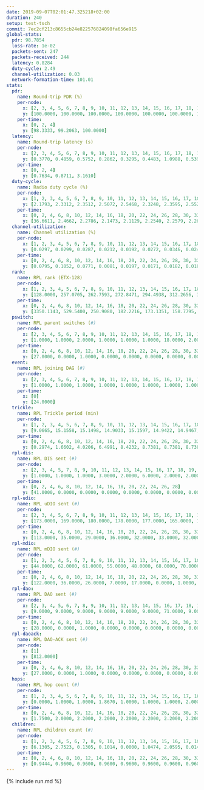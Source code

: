 ```yaml
---
date: 2019-09-07T02:01:47.325218+02:00
duration: 240
setup: test-tsch
commit: 7ec2cf213c8655cb24e822576824098fa656e915
global-stats:
  pdr: 98.7854
  loss-rate: 1e-02
  packets-sent: 247
  packets-received: 244
  latency: 0.8284
  duty-cycle: 2.49
  channel-utilization: 0.03
  network-formation-time: 101.01
stats:
  pdr:
    name: Round-trip PDR (%)
    per-node:
      x: [2, 3, 4, 5, 6, 7, 8, 9, 10, 11, 12, 13, 14, 15, 16, 17, 18, 19, 20, 21, 22, 23, 24, 25]
      y: [100.0000, 100.0000, 100.0000, 100.0000, 100.0000, 100.0000, 100.0000, 100.0000, 100.0000, 100.0000, 90.0000, 100.0000, 100.0000, 100.0000, 100.0000, 100.0000, 100.0000, 100.0000, 100.0000, 100.0000, 100.0000, 100.0000, 90.9091, 93.3333]
    per-time:
      x: [0, 2, 4]
      y: [98.3333, 99.2063, 100.0000]
  latency:
    name: Round-trip latency (s)
    per-node:
      x: [2, 3, 4, 5, 6, 7, 8, 9, 10, 11, 12, 13, 14, 15, 16, 17, 18, 19, 20, 21, 22, 23, 24, 25]
      y: [0.3770, 0.4859, 0.5752, 0.2862, 0.3295, 0.4483, 1.0988, 0.5393, 0.6874, 0.5944, 0.7103, 0.4851, 0.5909, 0.5703, 0.9015, 1.0063, 1.3271, 1.0898, 1.4678, 1.0653, 1.1425, 1.1454, 1.0725, 1.1779]
    per-time:
      x: [0, 2, 4]
      y: [0.7634, 0.8711, 3.1610]
  duty-cycle:
    name: Radio duty cycle (%)
    per-node:
      x: [1, 2, 3, 4, 5, 6, 7, 8, 9, 10, 11, 12, 13, 14, 15, 16, 17, 18, 19, 20, 21, 22, 23, 24, 25]
      y: [2.1793, 2.3312, 2.3512, 2.5072, 2.5468, 2.3248, 2.3595, 2.5525, 2.5962, 2.3535, 2.6093, 2.5326, 2.5552, 2.5973, 2.5335, 2.5270, 2.5425, 2.6163, 2.7916, 2.7127, 2.8259, 2.7370, 2.7469, 2.7822, 2.7290]
    per-time:
      x: [0, 2, 4, 6, 8, 10, 12, 14, 16, 18, 20, 22, 24, 26, 28, 30, 32, 34, 36, 38, 40, 42, 44, 46, 48, 50, 52, 54, 56, 58, 60, 62, 64, 66, 68, 70, 72, 74, 76, 78, 80, 82, 84, 86, 88, 90, 92, 94, 96, 98, 100, 102, 104, 106, 108, 110, 112, 114, 116, 118, 120, 122, 124, 126, 128, 130, 132, 134, 136, 138, 140, 142, 144, 146, 148, 150, 152, 154, 156, 158, 160, 162, 164, 166, 168, 170, 172, 174, 176, 178, 180, 182, 184, 186, 188, 190, 192, 194, 196, 198, 200, 202, 204, 206, 208, 210, 212, 214, 216, 218, 220, 222, 224, 226, 228, 230, 232, 234, 236, 238, 240]
      y: [36.6611, 2.4662, 2.2786, 2.1473, 2.1129, 2.2540, 2.2579, 2.2642, 2.2719, 2.3733, 2.4405, 2.4887, 2.5746, 2.5888, 2.4317, 2.2796, 2.2717, 2.2654, 2.2745, 2.2571, 2.2633, 2.2606, 2.2713, 2.2530, 2.2560, 2.2542, 2.2606, 2.2649, 2.2682, 2.2644, 2.2611, 2.2612, 2.2573, 2.2594, 2.2593, 2.2583, 2.2663, 2.2624, 2.2614, 2.2601, 2.2544, 2.2617, 2.2626, 2.2653, 2.2629, 2.2654, 2.2598, 2.2566, 2.2590, 2.2601, 2.2569, 2.2564, 2.2588, 2.2619, 2.2623, 2.2592, 2.2631, 2.2676, 2.2599, 2.2629, 2.2597, 2.2624, 2.2562, 2.2639, 2.2641, 2.2569, 2.2598, 2.2559, 2.2535, 2.2578, 2.2621, 2.2707, 2.2634, 2.2558, 2.2613, 2.2694, 2.2588, 2.2538, 2.2526, 2.2568, 2.2594, 2.2592, 2.2639, 2.2620, 2.2571, 2.2623, 2.2581, 2.2537, 2.2585, 2.2644, 2.2677, 2.2566, 2.2571, 2.2565, 2.2574, 2.2604, 2.2576, 2.2693, 2.2656, 2.2641, 2.2659, 2.2542, 2.2562, 2.2593, 2.2586, 2.2629, 2.2523, 2.2669, 2.2645, 2.2556, 2.2552, 2.2536, 2.2596, 2.2610, 2.2664, 2.2618, 2.2610, 2.2582, 2.2623, 2.2556, null]
  channel-utilization:
    name: Channel utilization (%)
    per-node:
      x: [1, 2, 3, 4, 5, 6, 7, 8, 9, 10, 11, 12, 13, 14, 15, 16, 17, 18, 19, 20, 21, 22, 23, 24, 25]
      y: [0.0297, 0.0299, 0.0287, 0.0212, 0.0192, 0.0272, 0.0346, 0.0241, 0.0215, 0.0326, 0.0234, 0.0230, 0.0244, 0.0232, 0.0267, 0.0283, 0.0276, 0.0293, 0.0222, 0.0229, 0.0211, 0.0234, 0.0194, 0.0183, 0.0206]
    per-time:
      x: [0, 2, 4, 6, 8, 10, 12, 14, 16, 18, 20, 22, 24, 26, 28, 30, 32, 34, 36, 38, 40, 42, 44, 46, 48, 50, 52, 54, 56, 58, 60, 62, 64, 66, 68, 70, 72, 74, 76, 78, 80, 82, 84, 86, 88, 90, 92, 94, 96, 98, 100, 102, 104, 106, 108, 110, 112, 114, 116, 118, 120, 122, 124, 126, 128, 130, 132, 134, 136, 138, 140, 142, 144, 146, 148, 150, 152, 154, 156, 158, 160, 162, 164, 166, 168, 170, 172, 174, 176, 178, 180, 182, 184, 186, 188, 190, 192, 194, 196, 198, 200, 202, 204, 206, 208, 210, 212, 214, 216, 218, 220, 222, 224, 226, 228, 230, 232, 234, 236, 238, 240]
      y: [0.0795, 0.1052, 0.0771, 0.0081, 0.0197, 0.0171, 0.0182, 0.0189, 0.0227, 0.0548, 0.0843, 0.0953, 0.1337, 0.1408, 0.0715, 0.0221, 0.0190, 0.0192, 0.0227, 0.0196, 0.0206, 0.0176, 0.0219, 0.0165, 0.0184, 0.0168, 0.0196, 0.0213, 0.0242, 0.0202, 0.0183, 0.0190, 0.0180, 0.0201, 0.0182, 0.0189, 0.0214, 0.0198, 0.0183, 0.0179, 0.0179, 0.0198, 0.0211, 0.0224, 0.0205, 0.0195, 0.0184, 0.0188, 0.0178, 0.0181, 0.0186, 0.0178, 0.0194, 0.0192, 0.0180, 0.0194, 0.0197, 0.0232, 0.0187, 0.0202, 0.0195, 0.0205, 0.0178, 0.0191, 0.0202, 0.0175, 0.0191, 0.0180, 0.0177, 0.0184, 0.0207, 0.0220, 0.0198, 0.0174, 0.0184, 0.0234, 0.0183, 0.0172, 0.0166, 0.0180, 0.0189, 0.0179, 0.0203, 0.0192, 0.0180, 0.0202, 0.0198, 0.0167, 0.0190, 0.0217, 0.0206, 0.0166, 0.0169, 0.0180, 0.0178, 0.0210, 0.0192, 0.0219, 0.0202, 0.0202, 0.0211, 0.0175, 0.0180, 0.0201, 0.0185, 0.0206, 0.0160, 0.0199, 0.0198, 0.0175, 0.0173, 0.0172, 0.0196, 0.0202, 0.0217, 0.0190, 0.0187, 0.0177, 0.0200, 0.0183, null]
  rank:
    name: RPL rank (ETX-128)
    per-node:
      x: [1, 2, 3, 4, 5, 6, 7, 8, 9, 10, 11, 12, 13, 14, 15, 16, 17, 18, 19, 20, 21, 22, 23, 24, 25]
      y: [128.0000, 257.0705, 262.7593, 272.8471, 294.4938, 312.2656, 317.6639, 3588.1370, 743.4711, 3387.6500, 5503.5729, 4757.1287, 3195.8864, 2075.4325, 4383.5257, 4673.9247, 712.6570, 885.5887, 2640.3740, 5257.4607, 880.8421, 862.5265, 721.1526, 727.5224, 727.4675]
    per-time:
      x: [0, 2, 4, 6, 8, 10, 12, 14, 16, 18, 20, 22, 24, 26, 28, 30, 32, 34, 36, 38, 40, 42, 44, 46, 48, 50, 52, 54, 56, 58, 60, 62, 64, 66, 68, 70, 72, 74, 76, 78, 80, 82, 84, 86, 88, 90, 92, 94, 96, 98, 100, 102, 104, 106, 108, 110, 112, 114, 116, 118, 120, 122, 124, 126, 128, 130, 132, 134, 136, 138, 140, 142, 144, 146, 148, 150, 152, 154, 156, 158, 160, 162, 164, 166, 168, 170, 172, 174, 176, 178, 180, 182, 184, 186, 188, 190, 192, 194, 196, 198, 200, 202, 204, 206, 208, 210, 212, 214, 216, 218, 220, 222, 224, 226, 228, 230, 232, 234, 236, 238, 240]
      y: [3350.1143, 529.5400, 250.9080, 182.2216, 173.1351, 158.7795, 528.9600, 528.4600, 1718.9636, 13045.9487, 19712.0632, 16026.3810, 24123.0236, 16788.1327, 3878.3833, 594.5600, 582.3600, 576.4706, 535.6154, 525.3922, 512.0392, 504.0000, 501.1961, 493.1800, 491.6400, 490.4000, 495.8846, 485.3400, 482.6800, 483.2600, 479.7000, 478.2000, 477.1800, 476.8400, 476.6200, 476.5192, 471.5200, 469.2200, 467.1200, 465.7200, 464.3800, 464.7600, 463.3200, 467.8627, 463.8627, 460.6400, 461.3200, 460.1000, 458.6800, 457.2600, 456.9600, 456.3200, 455.9600, 459.6863, 453.3200, 454.5000, 454.2800, 454.8431, 449.8400, 458.5849, 447.0800, 447.9412, 445.3000, 443.3600, 440.1600, 440.7800, 443.4706, 439.3400, 439.2200, 439.4200, 444.3137, 443.7059, 441.6200, 442.4600, 444.3846, 444.9804, 442.0000, 442.1600, 442.3400, 442.1200, 441.5200, 445.0192, 439.5200, 441.5000, 439.9400, 439.2800, 439.2800, 439.6600, 442.1373, 442.4314, 439.6400, 440.3400, 442.1000, 444.8000, 445.2885, 442.9800, 444.1569, 444.5800, 450.9804, 446.9400, 448.2000, 448.5400, 450.9434, 446.8400, 451.2745, 446.8600, 447.3800, 451.9804, 447.1600, 446.5000, 444.6400, 445.0600, 445.4400, 447.0392, 448.4800, 453.4000, 456.0600, 456.5400, 458.1200, 459.2000, null]
  pswitch:
    name: RPL parent switches (#)
    per-node:
      x: [2, 3, 4, 5, 6, 7, 8, 9, 10, 11, 12, 13, 14, 15, 16, 17, 18, 19, 20, 21, 22, 23, 24, 25]
      y: [1.0000, 1.0000, 2.0000, 1.0000, 1.0000, 1.0000, 18.0000, 2.0000, 11.0000, 30.0000, 18.0000, 16.0000, 9.0000, 19.0000, 23.0000, 2.0000, 7.0000, 9.0000, 23.0000, 7.0000, 5.0000, 10.0000, 6.0000, 7.0000]
    per-time:
      x: [0, 2, 4, 6, 8, 10, 12, 14, 16, 18, 20, 22, 24, 26, 28, 30, 32, 34, 36, 38, 40, 42, 44, 46, 48, 50, 52, 54, 56, 58, 60, 62, 64, 66, 68, 70, 72, 74, 76, 78, 80, 82, 84, 86, 88, 90, 92, 94, 96, 98, 100, 102, 104, 106, 108, 110, 112, 114, 116, 118, 120, 122, 124, 126, 128, 130, 132, 134, 136, 138, 140, 142, 144, 146, 148, 150, 152, 154, 156, 158, 160, 162, 164, 166, 168, 170, 172, 174, 176, 178, 180, 182, 184, 186, 188, 190, 192, 194, 196, 198, 200, 202, 204, 206, 208, 210, 212, 214, 216, 218, 220, 222, 224, 226]
      y: [27.0000, 0.0000, 1.0000, 0.0000, 0.0000, 0.0000, 0.0000, 0.0000, 4.0000, 16.0000, 22.0000, 31.0000, 43.0000, 40.0000, 7.0000, 0.0000, 0.0000, 1.0000, 2.0000, 1.0000, 1.0000, 0.0000, 1.0000, 0.0000, 0.0000, 0.0000, 2.0000, 0.0000, 0.0000, 0.0000, 0.0000, 0.0000, 0.0000, 0.0000, 0.0000, 2.0000, 0.0000, 0.0000, 0.0000, 0.0000, 0.0000, 0.0000, 0.0000, 1.0000, 1.0000, 0.0000, 0.0000, 0.0000, 0.0000, 0.0000, 0.0000, 0.0000, 0.0000, 1.0000, 0.0000, 0.0000, 0.0000, 1.0000, 0.0000, 3.0000, 0.0000, 1.0000, 0.0000, 0.0000, 0.0000, 0.0000, 1.0000, 0.0000, 0.0000, 0.0000, 1.0000, 1.0000, 0.0000, 0.0000, 2.0000, 1.0000, 0.0000, 0.0000, 0.0000, 0.0000, 0.0000, 2.0000, 0.0000, 0.0000, 0.0000, 0.0000, 0.0000, 0.0000, 1.0000, 1.0000, 0.0000, 0.0000, 0.0000, 0.0000, 2.0000, 0.0000, 1.0000, 0.0000, 1.0000, 0.0000, 0.0000, 0.0000, 3.0000, 0.0000, 1.0000, 0.0000, 0.0000, 1.0000, 0.0000, 0.0000, 0.0000, 0.0000, 0.0000, 1.0000]
  event:
    name: RPL joining DAG (#)
    per-node:
      x: [2, 3, 4, 5, 6, 7, 8, 9, 10, 11, 12, 13, 14, 15, 16, 17, 18, 19, 20, 21, 22, 23, 24, 25]
      y: [1.0000, 1.0000, 1.0000, 1.0000, 1.0000, 1.0000, 1.0000, 1.0000, 1.0000, 1.0000, 1.0000, 1.0000, 1.0000, 1.0000, 1.0000, 1.0000, 1.0000, 1.0000, 1.0000, 1.0000, 1.0000, 1.0000, 1.0000, 1.0000]
    per-time:
      x: [0]
      y: [24.0000]
  trickle:
    name: RPL Trickle period (min)
    per-node:
      x: [1, 2, 3, 4, 5, 6, 7, 8, 9, 10, 11, 12, 13, 14, 15, 16, 17, 18, 19, 20, 21, 22, 23, 24, 25]
      y: [9.0665, 15.1558, 15.1498, 14.9033, 15.1597, 14.9422, 14.9467, 14.5883, 14.9512, 13.9135, 15.8258, 13.2984, 13.8152, 14.5283, 13.5030, 15.6206, 14.8979, 14.7929, 14.3709, 14.4767, 14.9252, 14.9103, 15.3013, 15.4921, 15.3392]
    per-time:
      x: [0, 2, 4, 6, 8, 10, 12, 14, 16, 18, 20, 22, 24, 26, 28, 30, 32, 34, 36, 38, 40, 42, 44, 46, 48, 50, 52, 54, 56, 58, 60, 62, 64, 66, 68, 70, 72, 74, 76, 78, 80, 82, 84, 86, 88, 90, 92, 94, 96, 98, 100, 102, 104, 106, 108, 110, 112, 114, 116, 118, 120, 122, 124, 126, 128, 130, 132, 134, 136, 138, 140, 142, 144, 146, 148, 150, 152, 154, 156, 158, 160, 162, 164, 166, 168, 170, 172, 174, 176, 178, 180, 182, 184, 186, 188, 190, 192, 194, 196, 198, 200, 202, 204, 206, 208, 210, 212, 214, 216, 218, 220, 222, 224, 226, 228, 230, 232, 234, 236, 238, 240]
      y: [0.2974, 1.6602, 4.0206, 6.4991, 8.4232, 8.7381, 8.7381, 8.7381, 9.0559, 10.1997, 7.9060, 6.2604, 4.6147, 2.7826, 0.9000, 2.3811, 3.5826, 4.7974, 6.9737, 8.7381, 8.7381, 8.7381, 11.1368, 17.4763, 17.4763, 17.4763, 17.4763, 17.4763, 17.4763, 17.4763, 17.4763, 17.4763, 17.4763, 17.4763, 17.4763, 17.4763, 17.4763, 17.4763, 17.4763, 17.4763, 17.4763, 17.4763, 17.4763, 17.4763, 17.4763, 17.4763, 17.4763, 17.4763, 17.4763, 17.4763, 17.4763, 17.4763, 17.4763, 17.4763, 17.4763, 17.4763, 17.4763, 17.4763, 17.4763, 17.4763, 17.4763, 17.4763, 17.4763, 17.4763, 17.4763, 17.4763, 17.4763, 17.4763, 17.4763, 17.4763, 17.4763, 17.4763, 17.4763, 17.4763, 17.4763, 17.4763, 17.4763, 17.4763, 17.4763, 17.4763, 17.4763, 17.4763, 17.4763, 17.4763, 17.4763, 17.4763, 17.4763, 17.4763, 17.4763, 17.4763, 17.4763, 17.4763, 17.4763, 17.4763, 17.4763, 17.4763, 17.4763, 17.4763, 17.4763, 17.4763, 17.4763, 17.4763, 17.4763, 17.4763, 17.4763, 17.4763, 17.4763, 17.4763, 17.4763, 17.4763, 17.4763, 17.4763, 17.4763, 17.4763, 17.4763, 17.4763, 17.4763, 17.4763, 17.4763, 17.4763, null]
  rpl-dis:
    name: RPL DIS sent (#)
    per-node:
      x: [2, 3, 4, 5, 7, 8, 9, 10, 11, 12, 13, 14, 15, 16, 17, 18, 19, 20, 21, 22, 23, 24, 25]
      y: [1.0000, 1.0000, 1.0000, 3.0000, 2.0000, 6.0000, 2.0000, 2.0000, 3.0000, 4.0000, 1.0000, 3.0000, 6.0000, 4.0000, 1.0000, 2.0000, 6.0000, 2.0000, 2.0000, 3.0000, 2.0000, 4.0000, 2.0000]
    per-time:
      x: [0, 2, 4, 6, 8, 10, 12, 14, 16, 18, 20, 22, 24, 26, 28]
      y: [41.0000, 0.0000, 0.0000, 0.0000, 0.0000, 0.0000, 0.0000, 0.0000, 0.0000, 4.0000, 2.0000, 6.0000, 6.0000, 3.0000, 1.0000]
  rpl-udio:
    name: RPL uDIO sent (#)
    per-node:
      x: [2, 3, 4, 5, 6, 7, 8, 9, 10, 11, 12, 13, 14, 15, 16, 17, 18, 19, 20, 21, 22, 23, 24, 25]
      y: [173.0000, 169.0000, 180.0000, 178.0000, 177.0000, 165.0000, 188.0000, 181.0000, 186.0000, 194.0000, 208.0000, 192.0000, 178.0000, 218.0000, 194.0000, 165.0000, 171.0000, 188.0000, 210.0000, 174.0000, 179.0000, 181.0000, 176.0000, 168.0000]
    per-time:
      x: [0, 2, 4, 6, 8, 10, 12, 14, 16, 18, 20, 22, 24, 26, 28, 30, 32, 34, 36, 38, 40, 42, 44, 46, 48, 50, 52, 54, 56, 58, 60, 62, 64, 66, 68, 70, 72, 74, 76, 78, 80, 82, 84, 86, 88, 90, 92, 94, 96, 98, 100, 102, 104, 106, 108, 110, 112, 114, 116, 118, 120, 122, 124, 126, 128, 130, 132, 134, 136, 138, 140, 142, 144, 146, 148, 150, 152, 154, 156, 158, 160, 162, 164, 166, 168, 170, 172, 174, 176, 178, 180, 182, 184, 186, 188, 190, 192, 194, 196, 198, 200, 202, 204, 206, 208, 210, 212, 214, 216, 218, 220, 222, 224, 226, 228, 230, 232, 234, 236, 238, 240]
      y: [113.0000, 35.0000, 29.0000, 36.0000, 32.0000, 33.0000, 32.0000, 39.0000, 29.0000, 70.0000, 59.0000, 64.0000, 89.0000, 92.0000, 53.0000, 34.0000, 27.0000, 35.0000, 38.0000, 38.0000, 31.0000, 32.0000, 35.0000, 33.0000, 42.0000, 29.0000, 32.0000, 32.0000, 35.0000, 35.0000, 34.0000, 34.0000, 32.0000, 33.0000, 38.0000, 34.0000, 34.0000, 44.0000, 36.0000, 31.0000, 31.0000, 32.0000, 35.0000, 34.0000, 42.0000, 37.0000, 28.0000, 33.0000, 35.0000, 32.0000, 32.0000, 34.0000, 47.0000, 28.0000, 32.0000, 36.0000, 31.0000, 33.0000, 31.0000, 37.0000, 34.0000, 34.0000, 35.0000, 33.0000, 32.0000, 33.0000, 33.0000, 37.0000, 33.0000, 30.0000, 31.0000, 34.0000, 33.0000, 33.0000, 41.0000, 39.0000, 36.0000, 31.0000, 32.0000, 35.0000, 37.0000, 26.0000, 41.0000, 28.0000, 33.0000, 30.0000, 36.0000, 33.0000, 31.0000, 39.0000, 36.0000, 27.0000, 36.0000, 32.0000, 30.0000, 40.0000, 35.0000, 47.0000, 33.0000, 31.0000, 38.0000, 32.0000, 35.0000, 35.0000, 33.0000, 41.0000, 28.0000, 35.0000, 35.0000, 33.0000, 37.0000, 28.0000, 47.0000, 32.0000, 30.0000, 34.0000, 34.0000, 34.0000, 32.0000, 37.0000, 0.0000]
  rpl-mdio:
    name: RPL mDIO sent (#)
    per-node:
      x: [1, 2, 3, 4, 5, 6, 7, 8, 9, 10, 11, 12, 13, 14, 15, 16, 17, 18, 19, 20, 21, 22, 23, 24, 25]
      y: [44.0000, 62.0000, 61.0000, 55.0000, 48.0000, 68.0000, 70.0000, 44.0000, 60.0000, 56.0000, 30.0000, 40.0000, 53.0000, 62.0000, 41.0000, 36.0000, 64.0000, 58.0000, 45.0000, 26.0000, 49.0000, 50.0000, 33.0000, 33.0000, 38.0000]
    per-time:
      x: [0, 2, 4, 6, 8, 10, 12, 14, 16, 18, 20, 22, 24, 26, 28, 30, 32, 34, 36, 38, 40, 42, 44, 46, 48, 50, 52, 54, 56, 58, 60, 62, 64, 66, 68, 70, 72, 74, 76, 78, 80, 82, 84, 86, 88, 90, 92, 94, 96, 98, 100, 102, 104, 106, 108, 110, 112, 114, 116, 118, 120, 122, 124, 126, 128, 130, 132, 134, 136, 138, 140, 142, 144, 146, 148, 150, 152, 154, 156, 158, 160, 162, 164, 166, 168, 170, 172, 174, 176, 178, 180, 182, 184, 186, 188, 190, 192, 194, 196, 198, 200, 202, 204, 206, 208, 210, 212, 214, 216, 218, 220, 222, 224, 226, 228, 230, 232, 234, 236, 238]
      y: [122.0000, 36.0000, 26.0000, 7.0000, 17.0000, 0.0000, 1.0000, 7.0000, 13.0000, 64.0000, 88.0000, 115.0000, 114.0000, 126.0000, 122.0000, 24.0000, 20.0000, 10.0000, 14.0000, 0.0000, 3.0000, 10.0000, 11.0000, 1.0000, 0.0000, 0.0000, 1.0000, 4.0000, 4.0000, 6.0000, 6.0000, 4.0000, 0.0000, 0.0000, 0.0000, 1.0000, 5.0000, 7.0000, 4.0000, 7.0000, 1.0000, 0.0000, 0.0000, 0.0000, 1.0000, 7.0000, 6.0000, 3.0000, 6.0000, 2.0000, 0.0000, 0.0000, 0.0000, 6.0000, 7.0000, 3.0000, 6.0000, 3.0000, 0.0000, 0.0000, 0.0000, 3.0000, 0.0000, 8.0000, 6.0000, 5.0000, 3.0000, 0.0000, 0.0000, 0.0000, 1.0000, 8.0000, 3.0000, 4.0000, 6.0000, 3.0000, 0.0000, 0.0000, 0.0000, 2.0000, 3.0000, 6.0000, 5.0000, 7.0000, 2.0000, 0.0000, 0.0000, 0.0000, 2.0000, 5.0000, 9.0000, 5.0000, 4.0000, 0.0000, 0.0000, 0.0000, 1.0000, 5.0000, 5.0000, 7.0000, 4.0000, 3.0000, 0.0000, 0.0000, 0.0000, 0.0000, 3.0000, 11.0000, 8.0000, 2.0000, 1.0000, 0.0000, 0.0000, 0.0000, 5.0000, 8.0000, 6.0000, 4.0000, 1.0000, 1.0000]
  rpl-dao:
    name: RPL DAO sent (#)
    per-node:
      x: [2, 3, 4, 5, 6, 7, 8, 9, 10, 11, 12, 13, 14, 15, 16, 17, 18, 19, 20, 21, 22, 23, 24, 25]
      y: [9.0000, 9.0000, 9.0000, 9.0000, 9.0000, 9.0000, 71.0000, 9.0000, 54.0000, 107.0000, 80.0000, 52.0000, 26.0000, 77.0000, 95.0000, 10.0000, 19.0000, 44.0000, 104.0000, 17.0000, 19.0000, 15.0000, 12.0000, 13.0000]
    per-time:
      x: [0, 2, 4, 6, 8, 10, 12, 14, 16, 18, 20, 22, 24, 26, 28, 30, 32, 34, 36, 38, 40, 42, 44, 46, 48, 50, 52, 54, 56, 58, 60, 62, 64, 66, 68, 70, 72, 74, 76, 78, 80, 82, 84, 86, 88, 90, 92, 94, 96, 98, 100, 102, 104, 106, 108, 110, 112, 114, 116, 118, 120, 122, 124, 126, 128, 130, 132, 134, 136, 138, 140, 142, 144, 146, 148, 150, 152, 154, 156, 158, 160, 162, 164, 166, 168, 170, 172, 174, 176, 178, 180, 182, 184, 186, 188, 190, 192, 194, 196, 198, 200, 202, 204, 206, 208, 210, 212, 214, 216, 218, 220, 222, 224, 226, 228, 230, 232, 234, 236, 238]
      y: [28.0000, 0.0000, 1.0000, 0.0000, 0.0000, 0.0000, 0.0000, 0.0000, 12.0000, 72.0000, 112.0000, 128.0000, 186.0000, 131.0000, 22.0000, 0.0000, 0.0000, 1.0000, 2.0000, 1.0000, 1.0000, 0.0000, 1.0000, 0.0000, 1.0000, 0.0000, 3.0000, 3.0000, 9.0000, 2.0000, 0.0000, 1.0000, 2.0000, 0.0000, 2.0000, 2.0000, 1.0000, 0.0000, 1.0000, 0.0000, 1.0000, 1.0000, 10.0000, 4.0000, 1.0000, 1.0000, 2.0000, 0.0000, 2.0000, 0.0000, 2.0000, 1.0000, 1.0000, 1.0000, 1.0000, 1.0000, 5.0000, 8.0000, 1.0000, 3.0000, 2.0000, 2.0000, 0.0000, 0.0000, 2.0000, 0.0000, 1.0000, 1.0000, 0.0000, 2.0000, 5.0000, 6.0000, 3.0000, 1.0000, 2.0000, 3.0000, 0.0000, 0.0000, 2.0000, 0.0000, 1.0000, 3.0000, 0.0000, 0.0000, 3.0000, 5.0000, 5.0000, 1.0000, 2.0000, 3.0000, 0.0000, 0.0000, 0.0000, 2.0000, 2.0000, 3.0000, 2.0000, 0.0000, 2.0000, 7.0000, 3.0000, 1.0000, 2.0000, 1.0000, 3.0000, 0.0000, 0.0000, 3.0000, 1.0000, 2.0000, 0.0000, 0.0000, 1.0000, 6.0000, 4.0000, 2.0000, 1.0000, 1.0000, 3.0000, 0.0000]
  rpl-daoack:
    name: RPL DAO-ACK sent (#)
    per-node:
      x: [1]
      y: [812.0000]
    per-time:
      x: [0, 2, 4, 6, 8, 10, 12, 14, 16, 18, 20, 22, 24, 26, 28, 30, 32, 34, 36, 38, 40, 42, 44, 46, 48, 50, 52, 54, 56, 58, 60, 62, 64, 66, 68, 70, 72, 74, 76, 78, 80, 82, 84, 86, 88, 90, 92, 94, 96, 98, 100, 102, 104, 106, 108, 110, 112, 114, 116, 118, 120, 122, 124, 126, 128, 130, 132, 134, 136, 138, 140, 142, 144, 146, 148, 150, 152, 154, 156, 158, 160, 162, 164, 166, 168, 170, 172, 174, 176, 178, 180, 182, 184, 186, 188, 190, 192, 194, 196, 198, 200, 202, 204, 206, 208, 210, 212, 214, 216, 218, 220, 222, 224, 226, 228, 230, 232, 234, 236, 238]
      y: [27.0000, 0.0000, 1.0000, 0.0000, 0.0000, 0.0000, 0.0000, 0.0000, 12.0000, 69.0000, 107.0000, 118.0000, 165.0000, 107.0000, 20.0000, 0.0000, 0.0000, 1.0000, 2.0000, 1.0000, 1.0000, 0.0000, 1.0000, 0.0000, 1.0000, 0.0000, 3.0000, 3.0000, 9.0000, 2.0000, 0.0000, 1.0000, 2.0000, 0.0000, 2.0000, 2.0000, 1.0000, 0.0000, 1.0000, 0.0000, 1.0000, 2.0000, 9.0000, 4.0000, 1.0000, 1.0000, 2.0000, 0.0000, 2.0000, 0.0000, 2.0000, 1.0000, 1.0000, 1.0000, 1.0000, 1.0000, 6.0000, 7.0000, 1.0000, 3.0000, 2.0000, 2.0000, 0.0000, 0.0000, 2.0000, 0.0000, 2.0000, 0.0000, 0.0000, 2.0000, 5.0000, 7.0000, 2.0000, 1.0000, 2.0000, 3.0000, 0.0000, 0.0000, 2.0000, 0.0000, 1.0000, 3.0000, 0.0000, 0.0000, 3.0000, 5.0000, 5.0000, 1.0000, 2.0000, 3.0000, 0.0000, 0.0000, 0.0000, 2.0000, 2.0000, 3.0000, 2.0000, 0.0000, 2.0000, 7.0000, 3.0000, 1.0000, 2.0000, 2.0000, 2.0000, 0.0000, 0.0000, 3.0000, 1.0000, 2.0000, 0.0000, 0.0000, 1.0000, 7.0000, 3.0000, 2.0000, 1.0000, 2.0000, 2.0000, 0.0000]
  hops:
    name: RPL hop count (#)
    per-node:
      x: [1, 2, 3, 4, 5, 6, 7, 8, 9, 10, 11, 12, 13, 14, 15, 16, 17, 18, 19, 20, 21, 22, 23, 24, 25]
      y: [0.0000, 1.0000, 1.0000, 1.8670, 1.0000, 1.0000, 1.0000, 2.0006, 2.0030, 1.0030, 2.0109, 1.9988, 2.0109, 2.0073, 2.1360, 2.0085, 2.0000, 3.0024, 3.0407, 3.8797, 3.8900, 3.0030, 4.0030, 4.0024, 4.0340]
    per-time:
      x: [0, 2, 4, 6, 8, 10, 12, 14, 16, 18, 20, 22, 24, 26, 28, 30, 32, 34, 36, 38, 40, 42, 44, 46, 48, 50, 52, 54, 56, 58, 60, 62, 64, 66, 68, 70, 72, 74, 76, 78, 80, 82, 84, 86, 88, 90, 92, 94, 96, 98, 100, 102, 104, 106, 108, 110, 112, 114, 116, 118, 120, 122, 124, 126, 128, 130, 132, 134, 136, 138, 140, 142, 144, 146, 148, 150, 152, 154, 156, 158, 160, 162, 164, 166, 168, 170, 172, 174, 176, 178, 180, 182, 184, 186, 188, 190, 192, 194, 196, 198, 200, 202, 204, 206, 208, 210, 212, 214, 216, 218, 220, 222, 224, 226, 228, 230, 232, 234, 236, 238]
      y: [1.7500, 2.0000, 2.2000, 2.2000, 2.2000, 2.2000, 2.2000, 2.2000, 2.1800, 2.2200, 2.3800, 2.3600, 2.3200, 3.0600, 2.8600, 2.4800, 2.4800, 2.4800, 2.4000, 2.3800, 2.3200, 2.3200, 2.3200, 2.3200, 2.3200, 2.3200, 2.3400, 2.2600, 2.1600, 2.1600, 2.1600, 2.1600, 2.1600, 2.1600, 2.1600, 2.1400, 2.1200, 2.1200, 2.1200, 2.1200, 2.1200, 2.1200, 2.1200, 2.1200, 2.1200, 2.1200, 2.1200, 2.1200, 2.1200, 2.1200, 2.1200, 2.1200, 2.1200, 2.1200, 2.1200, 2.1200, 2.1200, 2.1200, 2.1200, 2.1200, 2.1200, 2.1200, 2.1200, 2.1200, 2.1200, 2.1200, 2.1200, 2.1200, 2.1200, 2.1200, 2.1200, 2.1200, 2.1200, 2.1200, 2.1200, 2.1200, 2.1200, 2.1200, 2.1200, 2.1200, 2.1200, 2.1200, 2.1200, 2.1200, 2.1200, 2.1200, 2.1200, 2.1200, 2.1200, 2.1200, 2.1200, 2.1200, 2.1200, 2.1200, 2.1200, 2.1200, 2.1200, 2.1200, 2.1200, 2.1200, 2.1200, 2.1200, 2.1200, 2.1200, 2.1200, 2.1200, 2.1200, 2.1200, 2.1200, 2.1200, 2.1200, 2.1200, 2.1200, 2.1200, 2.1200, 2.1200, 2.1200, 2.1200, 2.1200, 2.1200]
  children:
    name: RPL children count (#)
    per-node:
      x: [1, 2, 3, 4, 5, 6, 7, 8, 9, 10, 11, 12, 13, 14, 15, 16, 17, 18, 19, 20, 21, 22, 23, 24, 25]
      y: [6.1305, 2.7523, 0.1305, 0.1014, 0.0000, 1.0474, 2.0595, 0.0146, 0.0012, 3.6157, 0.0000, 0.0546, 0.0043, 0.0079, 1.7377, 1.1451, 0.4070, 3.5134, 0.0510, 0.1330, 0.1306, 0.9563, 0.0000, 0.0006, 0.0000]
    per-time:
      x: [0, 2, 4, 6, 8, 10, 12, 14, 16, 18, 20, 22, 24, 26, 28, 30, 32, 34, 36, 38, 40, 42, 44, 46, 48, 50, 52, 54, 56, 58, 60, 62, 64, 66, 68, 70, 72, 74, 76, 78, 80, 82, 84, 86, 88, 90, 92, 94, 96, 98, 100, 102, 104, 106, 108, 110, 112, 114, 116, 118, 120, 122, 124, 126, 128, 130, 132, 134, 136, 138, 140, 142, 144, 146, 148, 150, 152, 154, 156, 158, 160, 162, 164, 166, 168, 170, 172, 174, 176, 178, 180, 182, 184, 186, 188, 190, 192, 194, 196, 198, 200, 202, 204, 206, 208, 210, 212, 214, 216, 218, 220, 222, 224, 226, 228, 230, 232, 234, 236, 238]
      y: [0.9444, 0.9600, 0.9600, 0.9600, 0.9600, 0.9600, 0.9600, 0.9600, 0.9600, 0.9600, 0.9600, 0.9600, 0.9600, 0.9600, 0.9600, 0.9600, 0.9600, 0.9600, 0.9600, 0.9600, 0.9600, 0.9600, 0.9600, 0.9600, 0.9600, 0.9600, 0.9600, 0.9600, 0.9600, 0.9600, 0.9600, 0.9600, 0.9600, 0.9600, 0.9600, 0.9600, 0.9600, 0.9600, 0.9600, 0.9600, 0.9600, 0.9600, 0.9600, 0.9600, 0.9600, 0.9600, 0.9600, 0.9600, 0.9600, 0.9600, 0.9600, 0.9600, 0.9600, 0.9600, 0.9600, 0.9600, 0.9600, 0.9600, 0.9600, 0.9600, 0.9600, 0.9600, 0.9600, 0.9600, 0.9600, 0.9600, 0.9600, 0.9600, 0.9600, 0.9600, 0.9600, 0.9600, 0.9600, 0.9600, 0.9600, 0.9600, 0.9600, 0.9600, 0.9600, 0.9600, 0.9600, 0.9600, 0.9600, 0.9600, 0.9600, 0.9600, 0.9600, 0.9600, 0.9600, 0.9600, 0.9600, 0.9600, 0.9600, 0.9600, 0.9600, 0.9600, 0.9600, 0.9600, 0.9600, 0.9600, 0.9600, 0.9600, 0.9600, 0.9600, 0.9600, 0.9600, 0.9600, 0.9600, 0.9600, 0.9600, 0.9600, 0.9600, 0.9600, 0.9600, 0.9600, 0.9600, 0.9600, 0.9600, 0.9600, 0.9600]
---
```


{% include run.md %}

